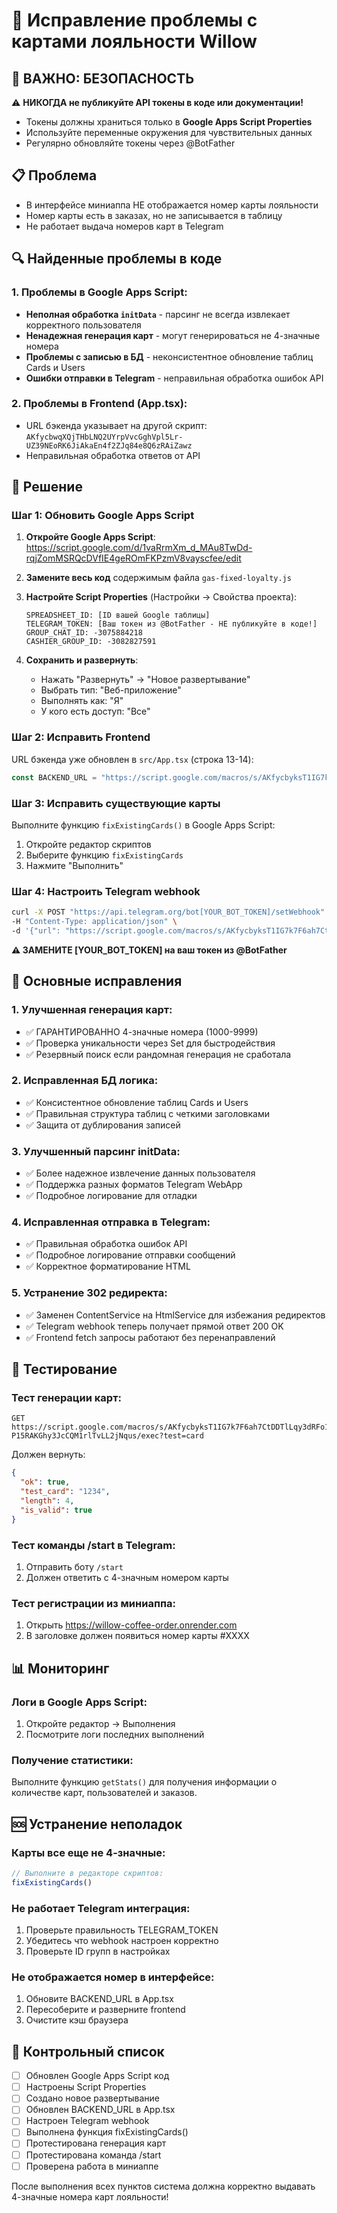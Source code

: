 # 🔧 Исправление проблемы с картами лояльности Willow

## 🚨 **ВАЖНО: БЕЗОПАСНОСТЬ**
⚠️ **НИКОГДА не публикуйте API токены в коде или документации!**
- Токены должны храниться только в **Google Apps Script Properties**
- Используйте переменные окружения для чувствительных данных
- Регулярно обновляйте токены через @BotFather

## 📋 Проблема
- В интерфейсе миниаппа НЕ отображается номер карты лояльности
- Номер карты есть в заказах, но не записывается в таблицу
- Не работает выдача номеров карт в Telegram

## 🔍 Найденные проблемы в коде

### 1. Проблемы в Google Apps Script:
- **Неполная обработка `initData`** - парсинг не всегда извлекает корректного пользователя
- **Ненадежная генерация карт** - могут генерироваться не 4-значные номера
- **Проблемы с записью в БД** - неконсистентное обновление таблиц Cards и Users
- **Ошибки отправки в Telegram** - неправильная обработка ошибок API

### 2. Проблемы в Frontend (App.tsx):
- URL бэкенда указывает на другой скрипт: `AKfycbwqXQjTHbLNQ2UYrpVvcGghVpl5Lr-UZ39NEoRK6JiAkaEn4f2ZJq84e8Q6zRAiZawz`
- Неправильная обработка ответов от API

## 🚀 Решение

### Шаг 1: Обновить Google Apps Script

1. **Откройте Google Apps Script**: https://script.google.com/d/1vaRrmXm_d_MAu8TwDd-rqjZomMSRQcDVfIE4geROmFKPzmV8vayscfee/edit

2. **Замените весь код** содержимым файла `gas-fixed-loyalty.js`

3. **Настройте Script Properties** (Настройки → Свойства проекта):
   ```
   SPREADSHEET_ID: [ID вашей Google таблицы]
   TELEGRAM_TOKEN: [Ваш токен из @BotFather - НЕ публикуйте в коде!]
   GROUP_CHAT_ID: -3075884218
   CASHIER_GROUP_ID: -3082827591
   ```

4. **Сохранить и развернуть**:
   - Нажать "Развернуть" → "Новое развертывание"
   - Выбрать тип: "Веб-приложение"
   - Выполнять как: "Я"
   - У кого есть доступ: "Все"

### Шаг 2: Исправить Frontend

URL бэкенда уже обновлен в `src/App.tsx` (строка 13-14):

```typescript
const BACKEND_URL = "https://script.google.com/macros/s/AKfycbyksT1IG7k7F6ah7CtDDTlLqy3dRFo1dckq_Q2-P15RAKGhy3JcCQM1rlTvLL2jNqus/exec";
```

### Шаг 3: Исправить существующие карты

Выполните функцию `fixExistingCards()` в Google Apps Script:
1. Откройте редактор скриптов
2. Выберите функцию `fixExistingCards`
3. Нажмите "Выполнить"

### Шаг 4: Настроить Telegram webhook

```bash
curl -X POST "https://api.telegram.org/bot[YOUR_BOT_TOKEN]/setWebhook" \
-H "Content-Type: application/json" \
-d '{"url": "https://script.google.com/macros/s/AKfycbyksT1IG7k7F6ah7CtDDTlLqy3dRFo1dckq_Q2-P15RAKGhy3JcCQM1rlTvLL2jNqus/exec"}'
```

**⚠️ ЗАМЕНИТЕ [YOUR_BOT_TOKEN] на ваш токен из @BotFather**

## 🔧 Основные исправления

### 1. Улучшенная генерация карт:
- ✅ ГАРАНТИРОВАННО 4-значные номера (1000-9999)  
- ✅ Проверка уникальности через Set для быстродействия
- ✅ Резервный поиск если рандомная генерация не сработала

### 2. Исправленная БД логика:
- ✅ Консистентное обновление таблиц Cards и Users
- ✅ Правильная структура таблиц с четкими заголовками
- ✅ Защита от дублирования записей

### 3. Улучшенный парсинг initData:
- ✅ Более надежное извлечение данных пользователя
- ✅ Поддержка разных форматов Telegram WebApp
- ✅ Подробное логирование для отладки

### 4. Исправленная отправка в Telegram:
- ✅ Правильная обработка ошибок API
- ✅ Подробное логирование отправки сообщений  
- ✅ Корректное форматирование HTML

### 5. Устранение 302 редиректа:
- ✅ Заменен ContentService на HtmlService для избежания редиректов
- ✅ Telegram webhook теперь получает прямой ответ 200 OK
- ✅ Frontend fetch запросы работают без перенаправлений

## 🧪 Тестирование

### Тест генерации карт:
```
GET https://script.google.com/macros/s/AKfycbyksT1IG7k7F6ah7CtDDTlLqy3dRFo1dckq_Q2-P15RAKGhy3JcCQM1rlTvLL2jNqus/exec?test=card
```

Должен вернуть:
```json
{
  "ok": true,
  "test_card": "1234",
  "length": 4,
  "is_valid": true
}
```

### Тест команды /start в Telegram:
1. Отправить боту `/start`
2. Должен ответить с 4-значным номером карты

### Тест регистрации из миниаппа:
1. Открыть https://willow-coffee-order.onrender.com
2. В заголовке должен появиться номер карты #XXXX

## 📊 Мониторинг

### Логи в Google Apps Script:
1. Откройте редактор → Выполнения
2. Посмотрите логи последних выполнений

### Получение статистики:
Выполните функцию `getStats()` для получения информации о количестве карт, пользователей и заказов.

## 🆘 Устранение неполадок

### Карты все еще не 4-значные:
```javascript
// Выполните в редакторе скриптов:
fixExistingCards()
```

### Не работает Telegram интеграция:
1. Проверьте правильность TELEGRAM_TOKEN
2. Убедитесь что webhook настроен корректно
3. Проверьте ID групп в настройках

### Не отображается номер в интерфейсе:
1. Обновите BACKEND_URL в App.tsx
2. Пересоберите и разверните frontend
3. Очистите кэш браузера

## 📝 Контрольный список

- [ ] Обновлен Google Apps Script код
- [ ] Настроены Script Properties  
- [ ] Создано новое развертывание
- [ ] Обновлен BACKEND_URL в App.tsx
- [ ] Настроен Telegram webhook
- [ ] Выполнена функция fixExistingCards()
- [ ] Протестирована генерация карт
- [ ] Протестирована команда /start
- [ ] Проверена работа в миниаппе

После выполнения всех пунктов система должна корректно выдавать 4-значные номера карт лояльности!